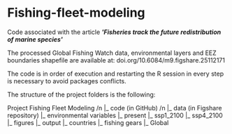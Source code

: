 # Fishing-fleet-modeling
Code associated with the article ***'Fisheries track the future redistribution of marine species'***

The processed Global Fishing Watch data, environmental layers and EEZ boundaries shapefile are available at: doi.org/10.6084/m9.figshare.25112171

The code is in order of execution and  restarting the R session in every step is necessary to avoid packages conflicts.

The structure of the project folders is the following:

Project Fishing Fleet Modeling /n
  |_ code (in GitHub) /n
  |_ data (in Figshare repository)
  |_ environmental variables
    |_ present
    |_ ssp1_2100
    |_ ssp4_2100
  |_ figures
  |_ output
    |_ countries
    |_ fishing gears
    |_ Global
